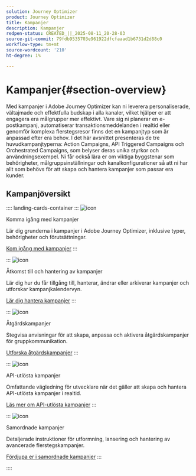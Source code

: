 ```yaml
---
solution: Journey Optimizer
product: Journey Optimizer
title: Kampanjer
description: Kampanjer
redpen-status: CREATED_||_2025-08-11_20-28-03
source-git-commit: 79fdb9535703e961922dfcfaaad1b6731d2d88c0
workflow-type: tm+mt
source-wordcount: '210'
ht-degree: 1%

---
```



# Kampanjer{#section-overview}

Med kampanjer i Adobe Journey Optimizer kan ni leverera personaliserade, vältajmade och effektfulla budskap i alla kanaler, vilket hjälper er att engagera era målgrupper mer effektivt. Vare sig ni planerar en e-postkampanj, automatiserar transaktionsmeddelanden i realtid eller genomför komplexa flerstegsresor finns det en kampanjtyp som är anpassad efter era behov. I det här avsnittet presenteras de tre huvudkampanjtyperna: Action Campaigns, API Triggered Campaigns och Orchestrated Campaigns, som belyser deras unika styrkor och användningsexempel. Ni får också lära er om viktiga byggstenar som behörigheter, målgruppsinställningar och kanalkonfigurationer så att ni har allt som behövs för att skapa och hantera kampanjer som passar era kunder.

## Kampanjöversikt

:::: landing-cards-container
:::
![icon](https://cdn.experienceleague.adobe.com/icons/circle-play.svg)

Komma igång med kampanjer

Lär dig grunderna i kampanjer i Adobe Journey Optimizer, inklusive typer, behörigheter och förutsättningar.

[Kom igång med kampanjer](../using/campaigns/get-started-with-campaigns.md)
:::

:::
![icon](https://cdn.experienceleague.adobe.com/icons/list-check.svg)

Åtkomst till och hantering av kampanjer

Lär dig hur du får tillgång till, hanterar, ändrar eller arkiverar kampanjer och utforskar kampanjkalendervyn.

[Lär dig hantera kampanjer](../using/campaigns/modify-stop-campaign.md)
:::

:::
![icon](https://cdn.experienceleague.adobe.com/icons/bullseye.svg)

Åtgärdskampanjer

Stegvisa anvisningar för att skapa, anpassa och aktivera åtgärdskampanjer för gruppkommunikation.

[Utforska åtgärdskampanjer](action-campaigns-landing-page.md)
:::

:::
![icon](https://cdn.experienceleague.adobe.com/icons/code-branch.svg)

API-utlösta kampanjer

Omfattande vägledning för utvecklare när det gäller att skapa och hantera API-utlösta kampanjer i realtid.

[Läs mer om API-utlösta kampanjer](api-triggered-campaigns-landing-page.md)
:::

:::
![icon](https://cdn.experienceleague.adobe.com/icons/puzzle-piece.svg)

Samordnade kampanjer

Detaljerade instruktioner för utformning, lansering och hantering av avancerade flerstegskampanjer.

[Fördjupa er i samordnade kampanjer](orchestrated-campaigns-landing-page.md)
:::

::::
